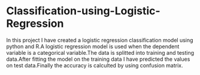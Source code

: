 # Classification-using-Logistic-Regression
In this project I have created a logistic regression classification model using python and R.A logistic regression model is used when the dependent variable is a categorical variable.The data is splitted into training and testing data.After fitting the model on the training data I have predicted the values on test data.Finally the accuracy is calculted by using confusion matrix.
